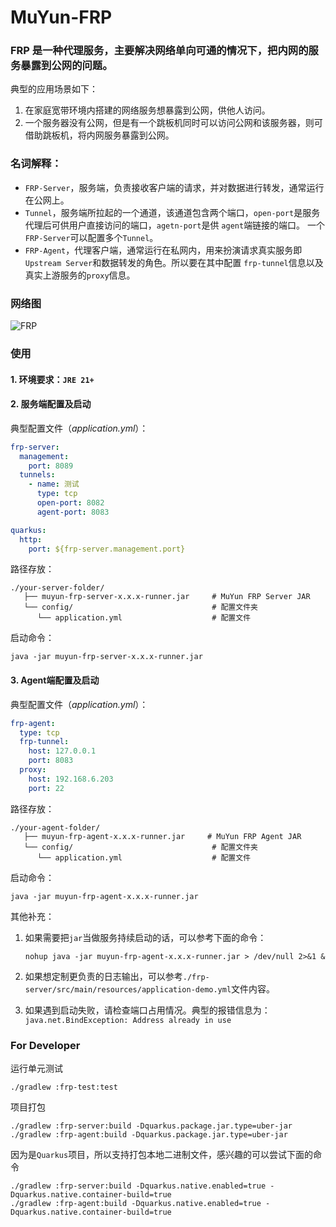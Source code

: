 # MuYun-FRP

### FRP 是一种代理服务，主要解决网络单向可通的情况下，把内网的服务暴露到公网的问题。

典型的应用场景如下：

1. 在家庭宽带环境内搭建的网络服务想暴露到公网，供他人访问。
2. 一个服务器没有公网，但是有一个跳板机同时可以访问公网和该服务器，则可借助跳板机，将内网服务暴露到公网。

### 名词解释：

* `FRP-Server`，服务端，负责接收客户端的请求，并对数据进行转发，通常运行在公网上。
* `Tunnel`，服务端所拉起的一个通道，该通道包含两个端口，`open-port`是服务代理后可供用户直接访问的端口，`agetn-port`是供
  `agent`端链接的端口。 一个`FRP-Server`可以配置多个`Tunnel`。
* `FRP-Agent`，代理客户端，通常运行在私网内，用来扮演请求真实服务即`Upstream Server`和数据转发的角色。所以要在其中配置
  `frp-tunnel`信息以及真实上游服务的`proxy`信息。

### 网络图

![FRP](https://github.com/user-attachments/assets/f4817a58-d26d-425f-af48-abf2ec077de9)

### 使用

#### 1. 环境要求：`JRE 21+`

#### 2. 服务端配置及启动

典型配置文件（*application.yml*）：

```yml
frp-server:
  management:
    port: 8089
  tunnels:
    - name: 测试
      type: tcp
      open-port: 8082
      agent-port: 8083

quarkus:
  http:
    port: ${frp-server.management.port}
```

路径存放：

```
./your-server-folder/
   ├── muyun-frp-server-x.x.x-runner.jar     # MuYun FRP Server JAR
   └── config/                               # 配置文件夹      
      └── application.yml                    # 配置文件
```

启动命令：

```shell
java -jar muyun-frp-server-x.x.x-runner.jar
```

#### 3. Agent端配置及启动

典型配置文件（*application.yml*）：

```yml
frp-agent:
  type: tcp
  frp-tunnel:
    host: 127.0.0.1
    port: 8083
  proxy:
    host: 192.168.6.203
    port: 22
```

路径存放：

```
./your-agent-folder/
   ├── muyun-frp-agent-x.x.x-runner.jar     # MuYun FRP Agent JAR
   └── config/                               # 配置文件夹      
      └── application.yml                    # 配置文件
```

启动命令：

```shell
java -jar muyun-frp-agent-x.x.x-runner.jar
```

其他补充：

1. 如果需要把`jar`当做服务持续启动的话，可以参考下面的命令：

    ```shell
    nohup java -jar muyun-frp-agent-x.x.x-runner.jar > /dev/null 2>&1 & 
    ```
2. 如果想定制更负责的日志输出，可以参考`./frp-server/src/main/resources/application-demo.yml`文件内容。
3. 如果遇到启动失败，请检查端口占用情况。典型的报错信息为：`java.net.BindException: Address already in use`

### For Developer

运行单元测试

```shell script
./gradlew :frp-test:test
```

项目打包

```shell script
./gradlew :frp-server:build -Dquarkus.package.jar.type=uber-jar
./gradlew :frp-agent:build -Dquarkus.package.jar.type=uber-jar
```

因为是`Quarkus`项目，所以支持打包本地二进制文件，感兴趣的可以尝试下面的命令

```shell script
./gradlew :frp-server:build -Dquarkus.native.enabled=true -Dquarkus.native.container-build=true
./gradlew :frp-agent:build -Dquarkus.native.enabled=true -Dquarkus.native.container-build=true
```
